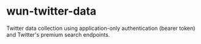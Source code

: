 # wun-twitter-data
Twitter data collection using application-only authentication (bearer token) and Twitter's premium search endpoints.
